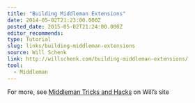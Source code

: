 ```yaml
---
title: "Building Middleman Extensions"
date: 2014-05-02T21:23:00.000Z
posted_date: 2015-05-02T21:24:00.000Z
editor_recommends:
type: Tutorial
slug: links/building-middleman-extensions
source: Will Schenk
link: http://willschenk.com/building-middleman-extensions/
tool:
  - Middleman
---
```

For more, see [Middleman Tricks and Hacks](http://willschenk.com/middleman-tricks-and-hacks/) on Will’s site



